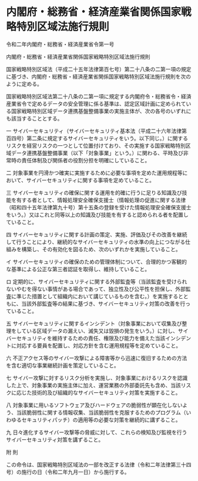 # 内閣府・総務省・経済産業省関係国家戦略特別区域法施行規則

令和二年内閣府・総務省・経済産業省令第一号

内閣府・総務省・経済産業省関係国家戦略特別区域法施行規則

国家戦略特別区域法（平成二十五年法律第百七号）第二十八条の二第一項の規定に基づき、内閣府・総務省・経済産業省関係国家戦略特別区域法施行規則を次のように定める。

国家戦略特別区域法第二十八条の二第一項に規定する内閣府令・総務省令・経済産業省令で定めるデータの安全管理に係る基準は、認定区域計画に定められている国家戦略特別区域データ連携基盤整備事業の実施主体が、次の各号のいずれにも該当することとする。

一 サイバーセキュリティ（サイバーセキュリティ基本法（平成二十六年法律第百四号）第二条に規定するサイバーセキュリティをいう。以下同じ。）に関するリスクを経営リスクの一つとして位置付けており、その実施する国家戦略特別区域データ連携基盤整備事業（以下「対象事業」という。）に関わる、平時及び非常時の責任体制及び関係者の役割分担を明確にしていること。

二 対象事業を円滑かつ確実に実施するために必要な事項を定めた運用規程等において、サイバーセキュリティに関する事項を定めていること。

三 サイバーセキュリティの確保に関する運用を的確に行うに足りる知識及び技能を有する者として、情報処理安全確保支援士（情報処理の促進に関する法律（昭和四十五年法律第九十号）第十五条の登録を受けた情報処理安全確保支援士をいう。）又はこれと同等以上の知識及び技能を有すると認められる者を配置していること。

四 サイバーセキュリティに関する計画の策定、実施、評価及びその改善を継続して行うことにより、継続的なサイバーセキュリティの水準の向上につながる仕組みを構築し、その有効化を図るため、次のいずれかを実施していること。

イ サイバーセキュリティの確保のための管理体制について、合理的かつ客観的な基準による公正な第三者認証を取得し、維持していること。

ロ 定期的に、サイバーセキュリティに関する外部監査等（当該監査を受けられないやむを得ない事情がある場合であって、独立性及び公平性を担保し、外部監査に準じた措置として組織内において講じているものを含む。）を実施するとともに、当該外部監査等の結果に基づき、サイバーセキュリティ対策の改善を行っていること。

五 サイバーセキュリティに関するインシデント（対象事業において収集及び整理をしている区域データの漏えい、滅失又は毀損の発生をいう。）に対し、サイバーセキュリティを維持するための責任、権限及び能力を備えた当該インシデントに対応する要員を配置し、対応方針を含む運用規程等を定めていること。

六 不正アクセス等のサイバー攻撃による障害等から迅速に復旧するための方法を含む適切な事業継続計画を策定していること。

七 サイバー攻撃に対するリスク分析を実施し、対象事業におけるリスクを認識した上で、対象事業の実施主体に加え、運営業務の外部委託先も含め、当該リスクに応じた技術的及び組織的なサイバーセキュリティ対策を実施すること。

八 対象事業に用いるソフトウェア及びハードウェアの脆弱性が顕在化しないよう、当該脆弱性に関する情報収集、当該脆弱性を克服するためのプログラム（いわゆるセキュリティパッチ）の適用等の必要な対策を継続的に講ずること。

九 日々進化するサイバー攻撃等の脅威に対して、これらの検知及び監視を行うサイバーセキュリティ対策を講ずること。

附 則

この命令は、国家戦略特別区域法の一部を改正する法律（令和二年法律第三十四号）の施行の日（令和二年九月一日）から施行する。
